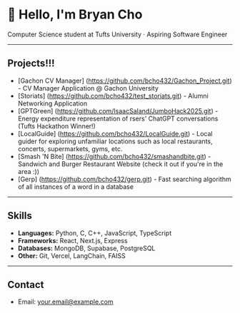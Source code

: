 # 👋 Hello, I'm Bryan Cho  
Computer Science student at Tufts University · Aspiring Software Engineer

---

## Projects!!!
- [Gachon CV Manager] (https://github.com/bcho432/Gachon_Project.git) - CV Manager Application @ Gachon University
- [Storiats] (https://github.com/bcho432/test_storiats.git) - Alumni Networking Application
- [GPTGreen] (https://github.com/IsaacSaland/JumboHack2025.git) - Energy expenditure representation of rsers' ChatGPT conversations (Tufts Hackathon Winner!)
- [LocalGuide] (https://github.com/bcho432/LocalGuide.git) - Local guider for exploring unfamiliar locations such as local restaurants, concerts, supermarkets, gyms, etc.
- [Smash 'N Bite] (https://github.com/bcho432/smashandbite.git) - Sandwich and Burger Restaurant Website (check it out if you're in the area :))
- [Gerp] (https://github.com/bcho432/gerp.git) - Fast searching algorithm of all instances of a word in a database

---

## Skills  
- **Languages:** Python, C, C++, JavaScript, TypeScript  
- **Frameworks:** React, Next.js, Express  
- **Databases:** MongoDB, Supabase, PostgreSQL  
- **Other:** Git, Vercel, LangChain, FAISS  

---

## Contact  
- Email: your.email@example.com  


